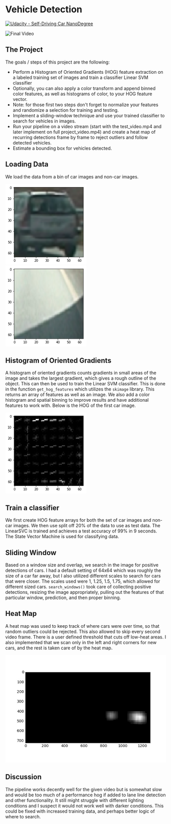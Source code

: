 # Vehicle Detection
[![Udacity - Self-Driving Car NanoDegree](https://s3.amazonaws.com/udacity-sdc/github/shield-carnd.svg)](http://www.udacity.com/drive)

![Final Video](output_images/final-gif.gif)

The Project
---

The goals / steps of this project are the following:

* Perform a Histogram of Oriented Gradients (HOG) feature extraction on a labeled training set of images and train a classifier Linear SVM classifier
* Optionally, you can also apply a color transform and append binned color features, as well as histograms of color, to your HOG feature vector. 
* Note: for those first two steps don't forget to normalize your features and randomize a selection for training and testing.
* Implement a sliding-window technique and use your trained classifier to search for vehicles in images.
* Run your pipeline on a video stream (start with the test_video.mp4 and later implement on full project_video.mp4) and create a heat map of recurring detections frame by frame to reject outliers and follow detected vehicles.
* Estimate a bounding box for vehicles detected.

## Loading Data
We load the data from a bin of car images and non-car images.

![Car](output_images/sample-car.png)
![Not Car](output_images/sample-notcar.png)

## Histogram of Oriented Gradients
A histogram of oriented gradients counts gradients in small areas of the image and takes the largest gradient, which gives a rough outline of the object. This can then be used to train the Linear SVM classifier. This is done in the function `get_hog_features` which utilizes the `skimage` library. This returns an array of features as well as an image. We also add a color histogram and spatial binning to improve results and have additional features to work with. Below is the HOG of the first car image.

![HOG of car](output_images/sample-hog.png)

## Train a classifier
We first create HOG feature arrays for both the set of car images and non-car images. We then use split off 20% of the data to use as test data. The LinearSVC is trained and achieves a test accuracy of 99% in 9 seconds. The State Vector Machine is used for classifying data.

## Sliding Window
Based on a window size and overlap, we search in the image for positive detections of cars. I had a default setting of 64x64 which was roughly the size of a car far away, but I also utilized different scales to search for cars that were closer. The scales used were 1, 1.25, 1.5, 1.75, which allowed for different sized cars. `search_windows()` took care of collecting positive detections, resizing the image appropriately, pulling out the features of that particular window, prediction, and then proper binning. 

## Heat Map
A heat map was used to keep track of where cars were over time, so that random outliers could be rejected. This also allowed to skip every second video frame. There is a user defined threshold that cuts off low-heat areas. I also implemented that we scan only in the left and right corners for new cars, and the rest is taken care of by the heat map.

![Heat Map](output_images/heatmap.jpg)

## Discussion
The pipeline works decently well for the given video but is somewhat slow and would be too much of a performance hog if added to lane line detection and other functionality. It still might struggle with different lighting conditions and I suspect it would not work well with darker conditions. This could be fixed with increased training data, and perhaps better logic of where to search. 
